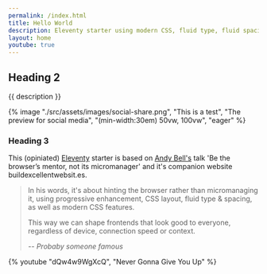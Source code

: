 ```yaml
---
permalink: /index.html
title: Hello World
description: Eleventy starter using modern CSS, fluid type, fluid spacing, flexible layout and progressive enhancement.
layout: home
youtube: true
---
```


## Heading 2

{{ description }}

{% image "./src/assets/images/social-share.png", "This is a test", "The preview for social media", "(min-width:30em)  50vw, 100vw", "eager" %}

### Heading 3

This (opiniated) [Eleventy](https://www.11ty.dev/) starter is based on [Andy Bell's](https://mastodon.social/@andy@bell.bz) talk 'Be the browser’s mentor, not its micromanager' and it's companion website buildexcellentwebsit.es.

> In his words, it's about hinting the browser rather than micromanaging it, using progressive enhancement, CSS layout, fluid type & spacing, as well as modern CSS features.
>
> This way we can shape frontends that look good to everyone, regardless of device, connection speed or context.
>
> <cite>-- Probaby someone famous</cite>

{% youtube "dQw4w9WgXcQ", "Never Gonna Give You Up" %}
